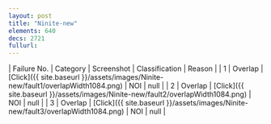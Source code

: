 ```yaml
---
layout: post
title: "Ninite-new"
elements: 640
decs: 2721
fullurl: 
---
```

| Failure No. | Category | Screenshot | Classification | Reason | 
| 1 | Overlap | [Click]({{ site.baseurl }}/assets/images/Ninite-new/fault1/overlapWidth1084.png) | NOI | null |
| 2 | Overlap | [Click]({{ site.baseurl }}/assets/images/Ninite-new/fault2/overlapWidth1084.png) | NOI | null |
| 3 | Overlap | [Click]({{ site.baseurl }}/assets/images/Ninite-new/fault3/overlapWidth1084.png) | NOI | null |
